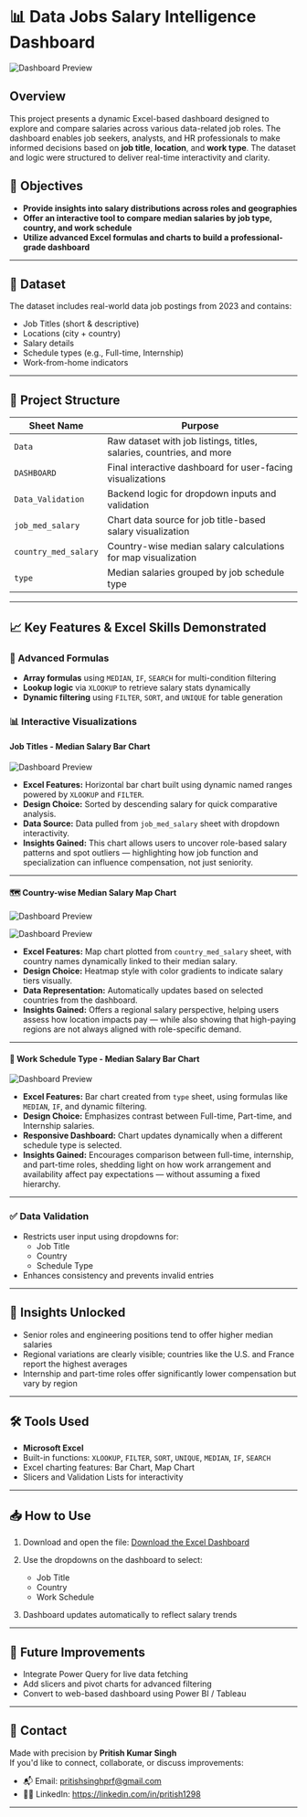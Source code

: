 # 📊 Data Jobs Salary Intelligence Dashboard

![Dashboard Preview](/Content/Salary%20dashboard%20gif.gif)

## Overview

This project presents a dynamic Excel-based dashboard designed to explore and compare salaries across various data-related job roles. The dashboard enables job seekers, analysts, and HR professionals to make informed decisions based on **job title**, **location**, and **work type**. The dataset and logic were structured to deliver real-time interactivity and clarity.

## 🎯 Objectives

- **Provide insights into salary distributions across roles and geographies**
- **Offer an interactive tool to compare median salaries by job type, country, and work schedule**
- **Utilize advanced Excel formulas and charts to build a professional-grade dashboard**

---

## 💼 Dataset

The dataset includes real-world data job postings from 2023 and contains:

- Job Titles (short & descriptive)
- Locations (city + country)
- Salary details
- Schedule types (e.g., Full-time, Internship)
- Work-from-home indicators

---

## 📁 Project Structure

| Sheet Name           | Purpose                                                              |
| -------------------- | -------------------------------------------------------------------- |
| `Data`               | Raw dataset with job listings, titles, salaries, countries, and more |
| `DASHBOARD`          | Final interactive dashboard for user-facing visualizations           |
| `Data_Validation`    | Backend logic for dropdown inputs and validation                     |
| `job_med_salary`     | Chart data source for job title-based salary visualization           |
| `country_med_salary` | Country-wise median salary calculations for map visualization        |
| `type`               | Median salaries grouped by job schedule type                         |

---

## 📈 Key Features & Excel Skills Demonstrated

### 🧮 Advanced Formulas

- **Array formulas** using `MEDIAN`, `IF`, `SEARCH` for multi-condition filtering
- **Lookup logic** via `XLOOKUP` to retrieve salary stats dynamically
- **Dynamic filtering** using `FILTER`, `SORT`, and `UNIQUE` for table generation

### 📊 Interactive Visualizations

####  Job Titles - Median Salary Bar Chart

![Dashboard Preview](/Content/title%20vs%20median%20gif.gif)

-  **Excel Features:** Horizontal bar chart built using dynamic named ranges powered by `XLOOKUP` and `FILTER`.
-  **Design Choice:** Sorted by descending salary for quick comparative analysis.
-  **Data Source:** Data pulled from `job_med_salary` sheet with dropdown interactivity.
-   **Insights Gained:** This chart allows users to uncover role-based salary patterns and spot outliers — highlighting how job function and specialization can influence compensation, not just seniority.


---

#### 🗺️ Country-wise Median Salary Map Chart

![Dashboard Preview](/Content/map%20gif.gif)

![Dashboard Preview](/Content/map%202%20gif.gif)

-  **Excel Features:** Map chart plotted from `country_med_salary` sheet, with country names dynamically linked to their median salary.
-  **Design Choice:** Heatmap style with color gradients to indicate salary tiers visually.
-  **Data Representation:** Automatically updates based on selected countries from the dashboard.
-  **Insights Gained:** Offers a regional salary perspective, helping users assess how location impacts pay — while also showing that high-paying regions are not always aligned with role-specific demand.


---

#### 📅 Work Schedule Type - Median Salary Bar Chart

![Dashboard Preview](/Content/type%20bar%20gif.gif)

-  **Excel Features:** Bar chart created from `type` sheet, using formulas like `MEDIAN`, `IF`, and dynamic filtering.
-  **Design Choice:** Emphasizes contrast between Full-time, Part-time, and Internship salaries.
-  **Responsive Dashboard:** Chart updates dynamically when a different schedule type is selected.
-  **Insights Gained:** Encourages comparison between full-time, internship, and part-time roles, shedding light on how work arrangement and availability affect pay expectations — without assuming a fixed hierarchy.


---


### ✅ Data Validation

- Restricts user input using dropdowns for:
  - Job Title
  - Country
  - Schedule Type
- Enhances consistency and prevents invalid entries

---

## 📌 Insights Unlocked

- Senior roles and engineering positions tend to offer higher median salaries
- Regional variations are clearly visible; countries like the U.S. and France report the highest averages
- Internship and part-time roles offer significantly lower compensation but vary by region

---

## 🛠️ Tools Used

- **Microsoft Excel**
- Built-in functions: `XLOOKUP`, `FILTER`, `SORT`, `UNIQUE`, `MEDIAN`, `IF`, `SEARCH`
- Excel charting features: Bar Chart, Map Chart
- Slicers and Validation Lists for interactivity

---

## 📥 How to Use 

1. Download and open the file: [Download the Excel Dashboard](./Data%20Jobs%20Salary%20Dashboard.xlsx)

2. Use the dropdowns on the dashboard to select:
   - Job Title
   - Country
   - Work Schedule
3. Dashboard updates automatically to reflect salary trends

---

## 📌 Future Improvements

- Integrate Power Query for live data fetching
- Add slicers and pivot charts for advanced filtering
- Convert to web-based dashboard using Power BI / Tableau

---

## 📧 Contact

Made with precision by **Pritish Kumar Singh**  
If you'd like to connect, collaborate, or discuss improvements:

- 📬 Email: [pritishsinghprf@gmail.com](mailto:pritishsinghprf@gmail.com)
- 🧑‍💼 LinkedIn: https://linkedin.com/in/pritish1298

---

